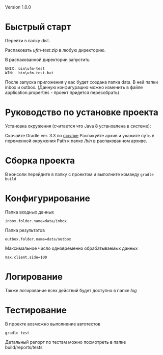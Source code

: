 Version 1.0.0  

Быстрый старт
=========================================

Перейти в папку dist.

Распаковать _ufm-test.zip_ в любую директорию.

В распакованной директории запустить
 
    UNIX: bin\ufm-test
    WIN:  bin\ufm-test.bat

После запуска приложения у вас будет создана папка data. В ней папки inbox и outbox.
(Данную конфигурацию можно изменить в файле application.properties - проект придется пересобрать)

Руководство по установке проекта
=========================================

Установка окружения (считается что Java 8 установлена в системе):

Скачайте Gradle ver. 3.3 по [ссылке](https://gradle.org/install#manually) 
Распакуйте архив и укажите путь в переменной окружения Path к папке */bin* в распакованном архиве.
 
 
Сборка проекта
=========================================

В консоли перейдите в папку с проектом и выполните команду `gradle build`

Конфигурирование
=========================================

Папка входных данных

    inbox.folder.name=data/inbox

Папка результатов

    outbox.folder.name=data/outbox

Максимальное число одновременно обрабатываемых данных

    max.client.side=100


Логирование
=========================================

Также логирование всех действий будет доступно в папке *log*

Тестирование
=========================================

В проекте возможно выполнение автотестов

    gradle test
    
Детальный репорт по тестам можно посмотреть в папке build/reports/tests